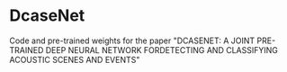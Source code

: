 # DcaseNet
Code and pre-trained weights for the paper "DCASENET: A JOINT PRE-TRAINED DEEP NEURAL NETWORK FORDETECTING AND CLASSIFYING ACOUSTIC SCENES AND EVENTS"

